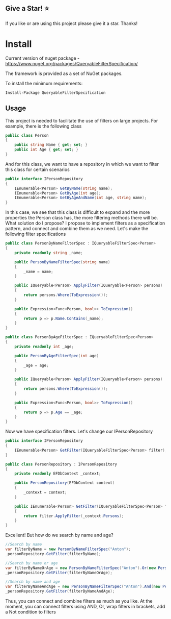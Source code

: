 ## Give a Star! :star:

If you like or are using this project please give it a star. Thanks!

# Install

Current version of nuget package - https://www.nuget.org/packages/QueryableFilterSpecification/

The framework is provided as a set of NuGet packages.

To install the minimum requirements:

```
Install-Package QueryableFilterSpecification
```

## Usage

This project is needed to facilitate the use of filters on large projects.
For example, there is the following class


```csharp
public class Person
{
    public string Name { get; set; }
    public int Age { get; set; }
}
```


And for this class, we want to have a repository in which we want to filter this class for certain scenarios


```csharp
public interface IPersonRepository
{
    IEnumerable<Person> GetByName(string name);
    IEnumerable<Person> GetByAge(int age);
    IEnumerable<Person> GetByAgeAndName(int age, string name);
}
```

In this case, we see that this class is difficult to expand and the more properties the Person class has, the more filtering methods there will be.
What solution do I propose? I propose to implement filters as a specification pattern, and connect and combine them as we need.
Let's make the following filter specifications

```csharp
public class PersonByNameFilterSpec : IQueryableFilterSpec<Person>
{
    private readonly string _name;

    public PersonByNameFilterSpec(string name)
    {
        _name = name;
    }

    public IQueryable<Person> ApplyFilter(IQueryable<Person> persons)
    {
        return persons.Where(ToExpression());
    }

    public Expression<Func<Person, bool>> ToExpression()
    {
        return p => p.Name.Contains(_name);
    }
}

public class PersonByAgeFilterSpec : IQueryableFilterSpec<Person>
{
    private readonly int _age;

    public PersonByAgeFilterSpec(int age)
    {
        _age = age;
    }

    public IQueryable<Person> ApplyFilter(IQueryable<Person> persons)
    {
        return persons.Where(ToExpression());
    }

    public Expression<Func<Person, bool>> ToExpression()
    {
        return p => p.Age == _age;
    }
}
```

Now we have specification filters. Let's change our IPersonRepository


```csharp
public interface IPersonRepository
{
    IEnumerable<Person> GetFilter(IQueryableFilterSpec<Person> filter);
}

public class PersonRepository : IPersonRepository
{
    private readonly EFDbContext _context;

    public PersonRepository(EFDbContext context)
    {
        _context = context;
    }

    public IEnumerable<Person> GetFilter(IQueryableFilterSpec<Person> filter)
    {
        return filter.ApplyFilter(_context.Persons);
    }
}
```

Excellent! But how do we search by name and age?
```csharp
//Search by name
var filterByName = new PersonByNameFilterSpec("Anton");
_personRepository.GetFilter(filterByName);

//Search by name or age
var filterByNameOrAge = new PersonByNameFilterSpec("Anton").Or(new PersonByAgeFilterSpec(20));
_personRepository.GetFilter(filterByNameOrAge);

//Search by name and age
var filterByNameAndAge = new PersonByNameFilterSpec("Anton").And(new PersonByAgeFilterSpec(20));
_personRepository.GetFilter(filterByNameAndAge);
```
Thus, you can connect and combine filters as much as you like. At the moment, you can connect filters using AND, Or, wrap filters in brackets, add a Not condition to filters
